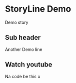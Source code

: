 # StoryLine Demo

Demo story

## Sub header

Another Demo line

## Watch youtube

Na code be this o
